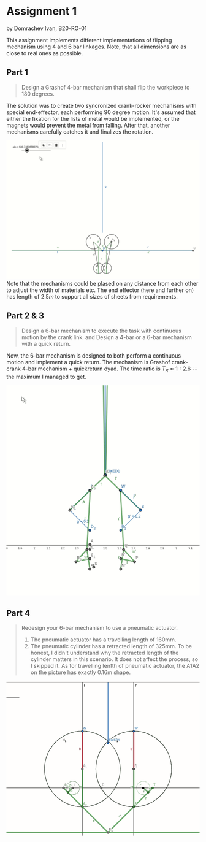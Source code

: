 # Assignment 1
by Domrachev Ivan, B20-RO-01

This assignment implements different implementations of flipping mechanism using 4 and 6 bar linkages. Note, that all dimensions are as close to real ones as possible.

## Part 1
> Design a Grashof 4-bar mechanism that shall flip the workpiece to 180 degrees. 

The solution was to create two syncronized crank-rocker mechanisms with special end-effector, each performing 90 degree motion. It's assumed that either the fixation for the lists of metal would be implemented, or the magnets would prevent the metal from falling. After that, another mechanisms carefully catches it and finalizes the rotation. 

![](pictures/task_1.gif)
Note that the mechanisms could be plased on any distance from each other to adjust the width of materials etc. The end effector (here and further on) has length of $2.5m$ to support all sizes of sheets from requirements.

## Part 2 & 3
> Design a 6-bar mechanism to execute the task with continuous motion by the crank link.
> and
> Design a 4-bar or a 6-bar mechanism with a quick return.

Now, the 6-bar mechanism is designed to both perform a continuous motion and implement a quick return. The mechanism is Grashof crank-crank 4-bar mechanism + quickreturn dyad. The time ratio is $T_R \approx 1:2.6$ -- the maximum I managed to get. 

![](pictures/task2_2.gif)

## Part 4
>  Redesign your 6-bar mechanism to use a pneumatic actuator.
>   1. The pneumatic actuator has a travelling length of 160mm.
>   2. The pneumatic cylinder has a retracted length of 325mm. 
To be honest, I didn't understand why the retracted length of the cylinder matters in this scenario. It does not affect the process, so I skipped it. As for travelling lenfth of pneumatic actuator, the A1A2 on the picture has exactly 0.16m shape. 

![](pictures/task_4.gif)